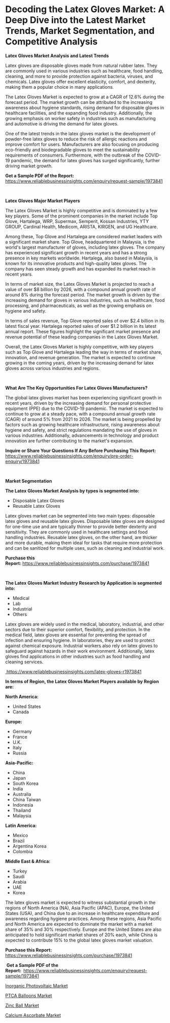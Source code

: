 <p><h1>Decoding the Latex Gloves Market: A Deep Dive into the Latest Market Trends, Market Segmentation, and Competitive Analysis</h1></p><p><strong>Latex Gloves Market Analysis and Latest Trends</strong></p>
<p><p>Latex gloves are disposable gloves made from natural rubber latex. They are commonly used in various industries such as healthcare, food handling, cleaning, and more to provide protection against bacteria, viruses, and chemicals. Latex gloves offer excellent elasticity, comfort, and dexterity, making them a popular choice in many applications.</p><p>The Latex Gloves Market is expected to grow at a CAGR of 12.6% during the forecast period. The market growth can be attributed to the increasing awareness about hygiene standards, rising demand for disposable gloves in healthcare facilities, and the expanding food industry. Additionally, the growing emphasis on worker safety in industries such as manufacturing and automotive is driving the demand for latex gloves.</p><p>One of the latest trends in the latex gloves market is the development of powder-free latex gloves to reduce the risk of allergic reactions and improve comfort for users. Manufacturers are also focusing on producing eco-friendly and biodegradable gloves to meet the sustainability requirements of consumers. Furthermore, with the outbreak of the COVID-19 pandemic, the demand for latex gloves has surged significantly, further driving market growth.</p></p>
<p><strong>Get a Sample PDF of the Report:&nbsp;</strong> <a href="https://www.reliablebusinessinsights.com/enquiry/request-sample/1973841">https://www.reliablebusinessinsights.com/enquiry/request-sample/1973841</a></p>
<p>&nbsp;</p>
<p><strong>Latex Gloves Major Market Players</strong></p>
<p><p>The Latex Gloves Market is highly competitive and is dominated by a few key players. Some of the prominent companies in the market include Top Glove, Hartalega, WRP, Supermax, Semperit, Kossan Industries, YTY GROUP, Cardinal Health, Medicom, ARISTA, KIRGEN, and UG Healthcare.</p><p>Among these, Top Glove and Hartalega are considered market leaders with a significant market share. Top Glove, headquartered in Malaysia, is the world's largest manufacturer of gloves, including latex gloves. The company has experienced significant growth in recent years and has a strong presence in key markets worldwide. Hartalega, also based in Malaysia, is known for its innovative products and high-quality latex gloves. The company has seen steady growth and has expanded its market reach in recent years.</p><p>In terms of market size, the Latex Gloves Market is projected to reach a value of over $8 billion by 2026, with a compound annual growth rate of around 8% during the forecast period. The market growth is driven by the increasing demand for gloves in various industries, such as healthcare, food processing, and pharmaceuticals, as well as the growing emphasis on hygiene and safety.</p><p>In terms of sales revenue, Top Glove reported sales of over $2.4 billion in its latest fiscal year. Hartalega reported sales of over $1.2 billion in its latest annual report. These figures highlight the significant market presence and revenue potential of these leading companies in the Latex Gloves Market.</p><p>Overall, the Latex Gloves Market is highly competitive, with key players such as Top Glove and Hartalega leading the way in terms of market share, innovation, and revenue generation. The market is expected to continue growing in the coming years, driven by the increasing demand for latex gloves across various industries and regions.</p></p>
<p>&nbsp;</p>
<p><strong>What Are The Key Opportunities For Latex Gloves Manufacturers?</strong></p>
<p><p>The global latex gloves market has been experiencing significant growth in recent years, driven by the increasing demand for personal protective equipment (PPE) due to the COVID-19 pandemic. The market is expected to continue to grow at a steady pace, with a compound annual growth rate (CAGR) of around 5% from 2021 to 2026. The market is being propelled by factors such as growing healthcare infrastructure, rising awareness about hygiene and safety, and strict regulations mandating the use of gloves in various industries. Additionally, advancements in technology and product innovation are further contributing to the market's expansion.</p></p>
<p><strong>Inquire or Share Your Questions If Any Before Purchasing This Report:</strong> <a href="https://www.reliablebusinessinsights.com/enquiry/pre-order-enquiry/1973841">https://www.reliablebusinessinsights.com/enquiry/pre-order-enquiry/1973841</a></p>
<p>&nbsp;</p>
<p><strong>Market Segmentation</strong></p>
<p><strong>The Latex Gloves Market Analysis by types is segmented into:</strong></p>
<p><ul><li>Disposable Latex Gloves</li><li>Reusable Latex Gloves</li></ul></p>
<p><p>Latex gloves market can be segmented into two main types: disposable latex gloves and reusable latex gloves. Disposable latex gloves are designed for one-time use and are typically thinner to provide better dexterity and sensitivity. They are commonly used in healthcare settings and food handling industries. Reusable latex gloves, on the other hand, are thicker and more durable, making them ideal for tasks that require more protection and can be sanitized for multiple uses, such as cleaning and industrial work.</p></p>
<p><strong>Purchase this Report:&nbsp;</strong><a href="https://www.reliablebusinessinsights.com/purchase/1973841">https://www.reliablebusinessinsights.com/purchase/1973841</a></p>
<p>&nbsp;</p>
<p><strong>The Latex Gloves Market Industry Research by Application is segmented into:</strong></p>
<p><ul><li>Medical</li><li>Lab</li><li>Industrial</li><li>Others</li></ul></p>
<p><p>Latex gloves are widely used in the medical, laboratory, industrial, and other sectors due to their superior comfort, flexibility, and protection. In the medical field, latex gloves are essential for preventing the spread of infection and ensuring hygiene. In laboratories, they are used to protect against chemical exposure. Industrial workers also rely on latex gloves to safeguard against hazards in their work environment. Additionally, latex gloves find applications in other industries such as food handling and cleaning services.</p></p>
<p><a href="https://www.reliablebusinessinsights.com/latex-gloves-r1973841">&nbsp;https://www.reliablebusinessinsights.com/latex-gloves-r1973841</a></p>
<p><strong>In terms of Region, the Latex Gloves Market Players available by Region are:</strong></p>
<p>
    <p> <strong> North America: </strong>
        <ul>
            <li>United States</li>
            <li>Canada</li>
        </ul>
        </p> 
    <p> <strong> Europe: </strong>
        <ul>
            <li>Germany</li>
            <li>France</li>
            <li>U.K.</li>
            <li>Italy</li>
            <li>Russia</li>
        </ul>
        </p> 
    <p> <strong> Asia-Pacific: </strong>
        <ul>
            <li>China</li>
            <li>Japan</li>
            <li>South Korea</li>
            <li>India</li>
            <li>Australia</li>
            <li>China Taiwan</li>
            <li>Indonesia</li>
            <li>Thailand</li>
            <li>Malaysia</li>
        </ul>
        </p> 
    <p> <strong> Latin America: </strong>
        <ul>
            <li>Mexico</li>
            <li>Brazil</li>
            <li>Argentina Korea</li>
            <li>Colombia</li>
        </ul>
        </p> 
    <p> <strong> Middle East & Africa: </strong>
        <ul>
            <li>Turkey</li>
            <li>Saudi</li>
            <li>Arabia</li>
            <li>UAE</li>
            <li>Korea</li>
        </ul>
    </p>
    </p>
<p><p>The latex gloves market is expected to witness substantial growth in the regions of North America (NA), Asia Pacific (APAC), Europe, the United States (USA), and China due to an increase in healthcare expenditure and awareness regarding hygiene practices. Among these regions, Asia Pacific and North America are expected to dominate the market with a market share of 35% and 30% respectively. Europe and the United States are also anticipated to hold significant market shares of 20% each, while China is expected to contribute 15% to the global latex gloves market valuation.</p></p>
<p><strong>Purchase this Report: </strong><a href="https://www.reliablebusinessinsights.com/purchase/1973841">https://www.reliablebusinessinsights.com/purchase/1973841</a></p>
<p>&nbsp;<strong>Get a Sample PDF of the Report:&nbsp;&nbsp;</strong><a href="https://www.reliablebusinessinsights.com/enquiry/request-sample/1973841">https://www.reliablebusinessinsights.com/enquiry/request-sample/1973841</a></p>
<p><strong></strong></p>
<p><p><a href="https://github.com/RoccoManning/Market-Research-Report-List-6/blob/main/inorganic-photovoltaic-market.md">Inorganic Photovoltaic Market</a></p><p><a href="https://github.com/gulaimolin/Market-Research-Report-List-5/blob/main/ptca-balloons-market.md">PTCA Balloons Market</a></p><p><a href="https://medium.com/@alexander.bell98078/zinc-ball-market-size-share-analysis-growth-trends-forecast-2024-2031-baf4de5818a2">Zinc Ball Market</a></p><p><a href="https://medium.com/@kathleenjacksond65/insights-into-the-calcium-ascorbate-market-market-players-market-size-geographical-regions-and-eb3b209d3a3d">Calcium Ascorbate Market</a></p></p>